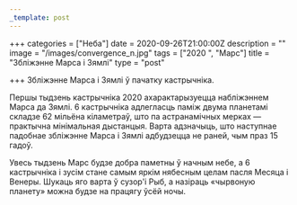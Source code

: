 ```yaml
---
_template: post
---
```


+++
categories = ["Неба"]
date = 2020-09-26T21:00:00Z
description = ""
image = "/images/convergence_n.jpg"
tags = ["2020 ", "Марс"]
title = "Збліжэнне Марса і Зямлі"
type = "post"

+++
Збліжэнне Марса і Зямлі ў пачатку кастрычніка.  
  
Першы тыдзень кастрычніка 2020 ахарактарызуецца набліжэннем Марса да Зямлі. 6 кастрычніка адлегласць паміж двума планетамі складзе 62 мільёна кіламетраў, што па астранамічных мерках — практычна мінімальная дыстанцыя. Варта адзначыць, што наступнае падобнае збліжэнне Марса і Зямлі адбудзецца не раней, чым праз 15 гадоў.  
  
Увесь тыдзень Марс будзе добра паметны ў начным небе, а 6 кастрычніка і зусім стане самым яркім нябесным целам пасля Месяца і Венеры. Шукаць яго варта ў сузор'і Рыб, а назіраць «чырвоную планету» можна будзе на працягу ўсёй ночы.
